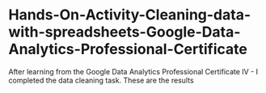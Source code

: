# Hands-On-Activity-Cleaning-data-with-spreadsheets-Google-Data-Analytics-Professional-Certificate
After learning from the Google Data Analytics Professional Certificate IV - I completed the data cleaning task. These are the results
